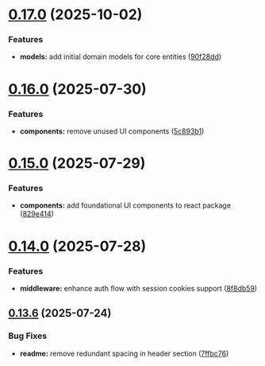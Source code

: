 # [0.17.0](https://github.com/xraph/frank/compare/v0.16.0...v0.17.0) (2025-10-02)


### Features

* **models:** add initial domain models for core entities ([90f28dd](https://github.com/xraph/frank/commit/90f28dda5eba05a86e01e87b38db00d5b798fb63))



# [0.16.0](https://github.com/xraph/frank/compare/v0.15.0...v0.16.0) (2025-07-30)


### Features

* **components:** remove unused UI components ([5c893b1](https://github.com/xraph/frank/commit/5c893b1857635665036de18c80ee799c19b84d7d))



# [0.15.0](https://github.com/xraph/frank/compare/v0.14.0...v0.15.0) (2025-07-29)


### Features

* **components:** add foundational UI components to react package ([829e414](https://github.com/xraph/frank/commit/829e414012b502d9e996028736fe4f72b84ce9d6))



# [0.14.0](https://github.com/xraph/frank/compare/v0.13.6...v0.14.0) (2025-07-28)


### Features

* **middleware:** enhance auth flow with session cookies support ([8f8db59](https://github.com/xraph/frank/commit/8f8db59c6b1b1263948f02302f2c3bcdc46ed5bf))



## [0.13.6](https://github.com/xraph/frank/compare/v0.13.5...v0.13.6) (2025-07-24)


### Bug Fixes

* **readme:** remove redundant spacing in header section ([7ffbc76](https://github.com/xraph/frank/commit/7ffbc765a48a460237b14bbcf59caa735d74c893))



